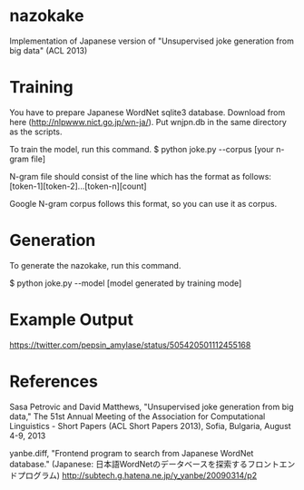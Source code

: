 nazokake
========

Implementation of Japanese version of "Unsupervised joke generation from big data" (ACL 2013)

Training
========

You have to prepare Japanese WordNet sqlite3 database.
Download from here (http://nlpwww.nict.go.jp/wn-ja/).
Put wnjpn.db in the same directory as the scripts.

To train the model, run this command.
$ python joke.py --corpus [your n-gram file]

N-gram file should consist of the line which has the format as follows:
[token-1]<SPACE>[token-2]...[token-n]<TAB>[count]

Google N-gram corpus follows this format, so you can use it as corpus.

Generation
==========

To generate the nazokake, run this command.

$ python joke.py --model [model generated by training mode]

Example Output
==============

https://twitter.com/pepsin_amylase/status/505420501112455168

References
==========
 
Sasa Petrovic and David Matthews, "Unsupervised joke generation from big data," The 51st Annual Meeting of the Association for Computational Linguistics - Short Papers (ACL Short Papers 2013), Sofia, Bulgaria, August 4-9, 2013

yanbe.diff, "Frontend program to search from Japanese WordNet database." (Japanese: 日本語WordNetのデータベースを探索するフロントエンドプログラム)
http://subtech.g.hatena.ne.jp/y_yanbe/20090314/p2
